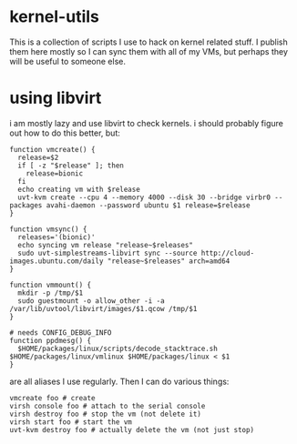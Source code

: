 # kernel-utils

This is a collection of scripts I use to hack on kernel related stuff. I
publish them here mostly so I can sync them with all of my VMs, but perhaps
they will be useful to someone else.

# using libvirt

i am mostly lazy and use libvirt to check kernels. i should probably figure out
how to do this better, but:

	function vmcreate() {
	  release=$2
	  if [ -z "$release" ]; then
		release=bionic
	  fi
	  echo creating vm with $release
	  uvt-kvm create --cpu 4 --memory 4000 --disk 30 --bridge virbr0 --packages avahi-daemon --password ubuntu $1 release=$release
	}

	function vmsync() {
	  releases='(bionic)'
	  echo syncing vm release "release~$releases"
	  sudo uvt-simplestreams-libvirt sync --source http://cloud-images.ubuntu.com/daily "release~$releases" arch=amd64
	}

	function vmmount() {
	  mkdir -p /tmp/$1
	  sudo guestmount -o allow_other -i -a /var/lib/uvtool/libvirt/images/$1.qcow /tmp/$1
	}

    # needs CONFIG_DEBUG_INFO
	function ppdmesg() {
	  $HOME/packages/linux/scripts/decode_stacktrace.sh $HOME/packages/linux/vmlinux $HOME/packages/linux < $1
	}

are all aliases I use regularly. Then I can do various things:

    vmcreate foo # create
	virsh console foo # attach to the serial console
	virsh destroy foo # stop the vm (not delete it)
	virsh start foo # start the vm
	uvt-kvm destroy foo # actually delete the vm (not just stop)

